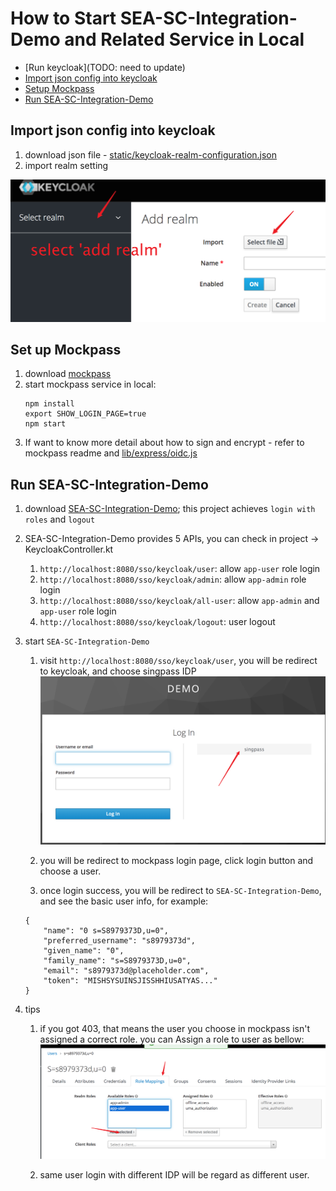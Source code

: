 # How to Start SEA-SC-Integration-Demo and Related Service in Local

- [Run keycloak](TODO: need to update)
- [Import json config into keycloak](#import-json-config-into-keycloak)
- [Setup Mockpass](#Set-up-Mockpass)
- [Run SEA-SC-Integration-Demo](#Run-SEA-SC-Integration-Demo)

## Import json config into keycloak
1. download json file - [static/keycloak-realm-configuration.json](/static/keycloak-realm-configuration.json)
1. import realm setting

![import](../images/import_realm_setting.png)

## Set up Mockpass
1. download [mockpass](https://github.com/ThoughtWorksInc/SEA-SC-OpenID/tree/mockpass)
1. start mockpass service in local:
   ```
   npm install
   export SHOW_LOGIN_PAGE=true
   npm start
   ```
1. If want to know more detail about how to sign and encrypt - refer to mockpass readme and [lib/express/oidc.js](https://github.com/ThoughtWorksInc/SEA-SC-OpenID/tree/mockpass/)

## Run SEA-SC-Integration-Demo

1. download [SEA-SC-Integration-Demo](https://github.com/ThoughtWorksInc/SEA-SC-Integration-Demo);
   this project achieves `login with roles` and `logout`

1. SEA-SC-Integration-Demo provides 5 APIs, you can check in project -> KeycloakController.kt
    1. `http://localhost:8080/sso/keycloak/user`: allow `app-user` role login
    2. `http://localhost:8080/sso/keycloak/admin`: allow `app-admin` role login
    3. `http://localhost:8080/sso/keycloak/all-user`: allow `app-admin` and `app-user` role login
    4. `http://localhost:8080/sso/keycloak/logout`: user logout

1. start `SEA-SC-Integration-Demo`
    1. visit `http://localhost:8080/sso/keycloak/user`, you will be redirect to keycloak, and choose singpass IDP
    ![login](../images/keycloak_login_with_idp.png)
    
    2. you will be redirect to mockpass login page, click login button and choose a user.
    
    3. once login success, you will be redirect to `SEA-SC-Integration-Demo`, and see the basic user info, for example: 
    ```
    {
        "name": "0 s=S8979373D,u=0",
        "preferred_username": "s8979373d",
        "given_name": "0",
        "family_name": "s=S8979373D,u=0",
        "email": "s8979373d@placeholder.com",
        "token": "MISHSYSUINSJISSHHIUSATYAS..."    
    }
    ```
1. tips
    1. if you got 403, that means the user you choose in mockpass isn't assigned a correct role.
       you can Assign a role to user as bellow:
       ![add role to user](../images/keycloak_add_user_role.png)
    
    2. same user login with different IDP will be regard as different user.  
    
    
 
    
           

 